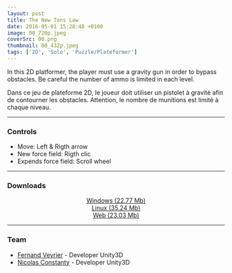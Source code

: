 ```yaml
---
layout: post
title: The New Tons Law
date: 2016-05-01 15:28:48 +0100
image: 00_720p.jpeg
coverSrc: 00.png
thumbnail: 00_432p.jpeg
tags: ['2D', 'Solo', 'Puzzle/Plateformer']
---
```

In this 2D platformer, the player must use a gravity gun in order to bypass obstacles. Be careful the number of ammo is limited in each level.

Dans ce jeu de plateforme 2D, le joueur doit utiliser un pistolet à gravité afin de contourner les obstacles. Attention, le nombre de munitions est limité à chaque niveau.

***

### Controls
* Move: Left & Rigth arrow
* New force field: Rigth clic
* Expends force field: Scroll wheel

***

### Downloads
<p style="text-align: center;margin: 0;"><a href="https://1drv.ms/u/s!AoYk8X2I2PMgmfNNjw-ctYrmynFytA?e=6AUgqp">Windows (22.77 Mb)</a></p>
<p style="text-align: center;margin: 0;"><a href="https://1drv.ms/u/s!AoYk8X2I2PMgg5dZiLP1pS7WSThlcg?e=cdMelK">Linux (35.24 Mb)</a></p>
<p style="text-align: center;margin: 0;"><a href="https://1drv.ms/u/s!AoYk8X2I2PMgg5dXhAmfwdqIH26YLA?e=g4QTML">Web (23.03 Mb)</a></p>

***

### Team
* [Fernand Veyrier](https://www.linkedin.com/in/fernand-veyrier-26372596/) - Developer Unity3D
* [Nicolas Constanty](https://fr.linkedin.com/in/nicolas-constanty-653232113) - Developer Unity3D
